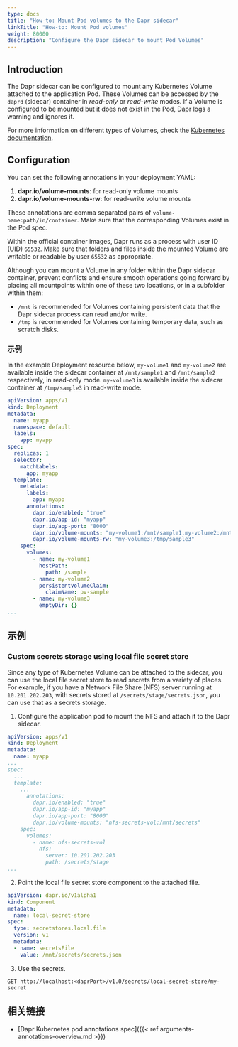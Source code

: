 ```yaml
---
type: docs
title: "How-to: Mount Pod volumes to the Dapr sidecar"
linkTitle: "How-to: Mount Pod volumes"
weight: 80000
description: "Configure the Dapr sidecar to mount Pod Volumes"
---
```


## Introduction

The Dapr sidecar can be configured to mount any Kubernetes Volume attached to the application Pod. These Volumes can be accessed by the `daprd` (sidecar) container in _read-only_ or _read-write_ modes. If a Volume is configured to be mounted but it does not exist in the Pod, Dapr logs a warning and ignores it.

For more information on different types of Volumes, check the [Kubernetes documentation](https://kubernetes.io/docs/concepts/storage/volumes/).

## Configuration

You can set the following annotations in your deployment YAML:

1. **dapr.io/volume-mounts**: for read-only volume mounts
1. **dapr.io/volume-mounts-rw**: for read-write volume mounts

These annotations are comma separated pairs of `volume-name:path/in/container`. Make sure that the corresponding Volumes exist in the Pod spec.

Within the official container images, Dapr runs as a process with user ID (UID) `65532`. Make sure that folders and files inside the mounted Volume are writable or readable by user `65532` as appropriate.

Although you can mount a Volume in any folder within the Dapr sidecar container, prevent conflicts and ensure smooth operations going forward by placing all mountpoints within one of these two locations, or in a subfolder within them:

- `/mnt` is recommended for Volumes containing persistent data that the Dapr sidecar process can read and/or write.
- `/tmp` is recommended for Volumes containing temporary data, such as scratch disks.

### 示例

In the example Deployment resource below, `my-volume1` and `my-volume2` are available inside the sidecar container at `/mnt/sample1` and `/mnt/sample2` respectively, in read-only mode. `my-volume3` is available inside the sidecar container at `/tmp/sample3` in read-write mode.

```yaml
apiVersion: apps/v1
kind: Deployment
metadata:
  name: myapp
  namespace: default
  labels:
    app: myapp
spec:
  replicas: 1
  selector:
    matchLabels:
      app: myapp
  template:
    metadata:
      labels:
        app: myapp
      annotations:
        dapr.io/enabled: "true"
        dapr.io/app-id: "myapp"
        dapr.io/app-port: "8000"
        dapr.io/volume-mounts: "my-volume1:/mnt/sample1,my-volume2:/mnt/sample2"
        dapr.io/volume-mounts-rw: "my-volume3:/tmp/sample3"
    spec:
      volumes:
        - name: my-volume1
          hostPath:
            path: /sample
        - name: my-volume2
          persistentVolumeClaim:
            claimName: pv-sample
        - name: my-volume3
          emptyDir: {}
...
```

## 示例

### Custom secrets storage using local file secret store

Since any type of Kubernetes Volume can be attached to the sidecar, you can use the local file secret store to read secrets from a variety of places. For example, if you have a Network File Share (NFS) server running at `10.201.202.203`, with secrets stored at `/secrets/stage/secrets.json`, you can use that as a secrets storage.

1. Configure the application pod to mount the NFS and attach it to the Dapr sidecar.

  ```yaml
  apiVersion: apps/v1
  kind: Deployment
  metadata:
    name: myapp
  ...
  spec:
    ...
    template:
      ...
        annotations:
          dapr.io/enabled: "true"
          dapr.io/app-id: "myapp"
          dapr.io/app-port: "8000"
          dapr.io/volume-mounts: "nfs-secrets-vol:/mnt/secrets"
      spec:
        volumes:
          - name: nfs-secrets-vol
            nfs:
              server: 10.201.202.203
              path: /secrets/stage
  ...
  ```

2. Point the local file secret store component to the attached file.

  ```yaml
  apiVersion: dapr.io/v1alpha1
  kind: Component
  metadata:
    name: local-secret-store
  spec:
    type: secretstores.local.file
    version: v1
    metadata:
    - name: secretsFile
      value: /mnt/secrets/secrets.json
  ```

3. Use the secrets.

  ```
  GET http://localhost:<daprPort>/v1.0/secrets/local-secret-store/my-secret
  ```

## 相关链接

- [Dapr Kubernetes pod annotations spec]({{< ref arguments-annotations-overview.md >}})
